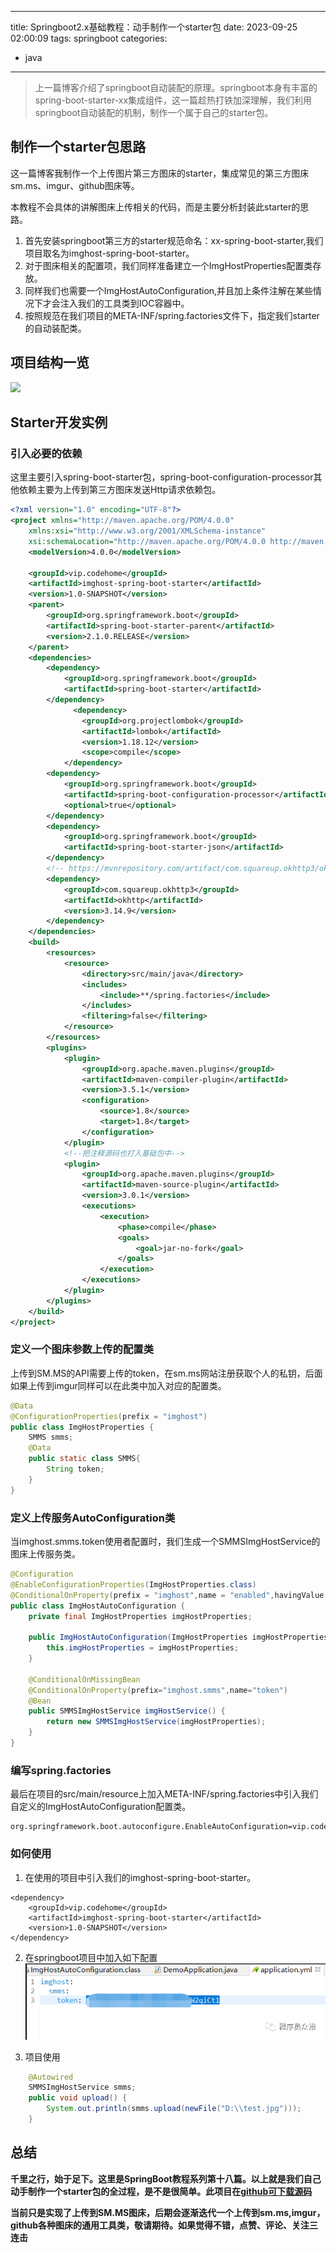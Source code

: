 
---
title: Springboot2.x基础教程：动手制作一个starter包
date: 2023-09-25 02:00:09
tags: springboot
categories: 
- java
---
> 上一篇博客介绍了springboot自动装配的原理。springboot本身有丰富的spring-boot-starter-xx集成组件，这一篇趁热打铁加深理解，我们利用springboot自动装配的机制，制作一个属于自己的starter包。

## 制作一个starter包思路

​	这一篇博客我制作一个上传图片第三方图床的starter，集成常见的第三方图床sm.ms、imgur、github图床等。

​	本教程不会具体的讲解图床上传相关的代码，而是主要分析封装此starter的思路。

1. 首先安装springboot第三方的starter规范命名：xx-spring-boot-starter,我们项目取名为imghost-spring-boot-starter。
2. 对于图床相关的配置项，我们同样准备建立一个ImgHostProperties配置类存放。
3. 同样我们也需要一个ImgHostAutoConfiguration,并且加上条件注解在某些情况下才会注入我们的工具类到IOC容器中。
4. 按照规范在我们项目的META-INF/spring.factories文件下，指定我们starter的自动装配类。
 ## 项目结构一览

![](https://www.codehome.vip/upload/spring-boot-start1.png)

## Starter开发实例

### 引入必要的依赖

​	这里主要引入spring-boot-starter包，spring-boot-configuration-processor其他依赖主要为上传到第三方图床发送Http请求依赖包。

```xml
<?xml version="1.0" encoding="UTF-8"?>
<project xmlns="http://maven.apache.org/POM/4.0.0"
	xmlns:xsi="http://www.w3.org/2001/XMLSchema-instance"
	xsi:schemaLocation="http://maven.apache.org/POM/4.0.0 http://maven.apache.org/xsd/maven-4.0.0.xsd">
	<modelVersion>4.0.0</modelVersion>

	<groupId>vip.codehome</groupId>
	<artifactId>imghost-spring-boot-starter</artifactId>
	<version>1.0-SNAPSHOT</version>
	<parent>
		<groupId>org.springframework.boot</groupId>
		<artifactId>spring-boot-starter-parent</artifactId>
		<version>2.1.0.RELEASE</version>
	</parent>
	<dependencies>
		<dependency>
			<groupId>org.springframework.boot</groupId>
			<artifactId>spring-boot-starter</artifactId>
		</dependency>
		      <dependency>
                <groupId>org.projectlombok</groupId>
                <artifactId>lombok</artifactId>
                <version>1.18.12</version>
                <scope>compile</scope>
            </dependency>
		<dependency>
			<groupId>org.springframework.boot</groupId>
			<artifactId>spring-boot-configuration-processor</artifactId>
			<optional>true</optional>
		</dependency>
		<dependency>
			<groupId>org.springframework.boot</groupId>
			<artifactId>spring-boot-starter-json</artifactId>
		</dependency>
		<!-- https://mvnrepository.com/artifact/com.squareup.okhttp3/okhttp -->
		<dependency>
			<groupId>com.squareup.okhttp3</groupId>
			<artifactId>okhttp</artifactId>
			<version>3.14.9</version>
		</dependency>
	</dependencies>
    <build>
        <resources>
            <resource>
                <directory>src/main/java</directory>
                <includes>
                    <include>**/spring.factories</include>
                </includes>
                <filtering>false</filtering>
            </resource>
        </resources>
        <plugins>
            <plugin>
                <groupId>org.apache.maven.plugins</groupId>
                <artifactId>maven-compiler-plugin</artifactId>
                <version>3.5.1</version>
                <configuration>
                    <source>1.8</source>
                    <target>1.8</target>
                </configuration>
            </plugin>
            <!--把注释源码也打入基础包中-->
            <plugin>
                <groupId>org.apache.maven.plugins</groupId>
                <artifactId>maven-source-plugin</artifactId>
                <version>3.0.1</version>
                <executions>
                    <execution>
                        <phase>compile</phase>
                        <goals>
                            <goal>jar-no-fork</goal>
                        </goals>
                    </execution>
                </executions>
            </plugin>
        </plugins>
    </build>
</project>

```



### 定义一个图床参数上传的配置类

​	上传到SM.MS的API需要上传的token，在sm.ms网站注册获取个人的私钥，后面如果上传到imgur同样可以在此类中加入对应的配置类。

```java
@Data
@ConfigurationProperties(prefix = "imghost")
public class ImgHostProperties {
    SMMS smms;
    @Data
    public static class SMMS{
        String token;
    }
}
```

### 定义上传服务AutoConfiguration类

当imghost.smms.token使用者配置时，我们生成一个SMMSImgHostService的图床上传服务类。

```java
@Configuration
@EnableConfigurationProperties(ImgHostProperties.class)
@ConditionalOnProperty(prefix = "imghost",name = "enabled",havingValue = "true",matchIfMissing = true)
public class ImgHostAutoConfiguration {
	private final ImgHostProperties imgHostProperties;

	public ImgHostAutoConfiguration(ImgHostProperties imgHostProperties) {
		this.imgHostProperties = imgHostProperties;
	}

	@ConditionalOnMissingBean
	@ConditionalOnProperty(prefix="imghost.smms",name="token")
	@Bean
	public SMMSImgHostService imgHostService() {
		return new SMMSImgHostService(imgHostProperties);
	}
}
```

### 编写spring.factories

​	最后在项目的src/main/resource上加入META-INF/spring.factories中引入我们自定义的ImgHostAutoConfiguration配置类。

```
org.springframework.boot.autoconfigure.EnableAutoConfiguration=vip.codehome.imghost.ImgHostAutoConfiguration
```

### 如何使用

1. 在使用的项目中引入我们的imghost-spring-boot-starter。

```
<dependency>
	<groupId>vip.codehome</groupId>
	<artifactId>imghost-spring-boot-starter</artifactId>
	<version>1.0-SNAPSHOT</version>
</dependency>
```

2. 在springboot项目中加入如下配置
![](/img/spring-boot-starter2.png)

3. 项目使用
```java
	@Autowired
	SMMSImgHostService smms;
	public void upload() {
		System.out.println(smms.upload(newFile("D:\\test.jpg")));
	}
```

## 总结

​	**千里之行，始于足下。这里是SpringBoot教程系列第十八篇。以上就是我们自己动手制作一个starter包的全过程，是不是很简单。此项目在[github可下载源码](https://github.com/mytianya/imghost-spring-boot-starter)**

​	**当前只是实现了上传到SM.MS图床，后期会逐渐迭代一个上传到sm.ms,imgur，github各种图床的通用工具类，敬请期待。如果觉得不错，点赞、评论、关注三连击**